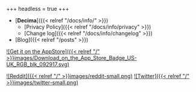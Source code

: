 +++
headless = true
+++
- [**Decima**]({{< relref "/docs/info/" >}})
  - [Privacy Policy]({{< relref "/docs/info/privacy" >}})
  - [Change log]({{< relref "/docs/info/changelog" >}})
- [Blog]({{< relref "/posts" >}})

[![Get it on the AppStore]({{< relref "/" >}}images/Download_on_the_App_Store_Badge_US-UK_RGB_blk_092917.svg)](https://apps.apple.com/tt/app/decima/id1498371556)

[![Reddit]({{< relref "/" >}}images/reddit-small.png)](https://www.reddit.com/user/TheGrumpySoftwareDev)
[![Twitter]({{< relref "/" >}}images/twitter-small.png)](https://twitter.com/GrumpySoftDev)
